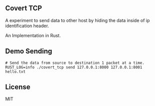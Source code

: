 ## Covert TCP

A experiment to send data to other host by hiding the data inside of ip identification header.

An Implementation in Rust.

## Demo Sending

```
# Send the data from source to destination 1 packet at a time.
RUST_LOG=info ./covert_tcp send 127.0.0.1:8000 127.0.0.1:8001 hello.txt

```

## License
MIT